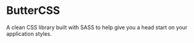# ButterCSS
A clean CSS library built with SASS to help give you a head start on your application styles.